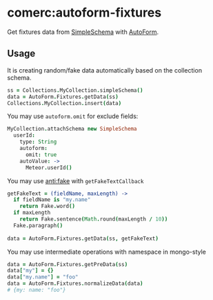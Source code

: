 # comerc:autoform-fixtures
Get fixtures data from [SimpleSchema](https://github.com/aldeed/meteor-simple-schema) with [AutoForm](https://github.com/aldeed/meteor-autoform). 

 

Usage
-----
It is creating random/fake data automatically based on the collection schema.
```coffee
ss = Collections.MyCollection.simpleSchema()
data = AutoForm.Fixtures.getData(ss)
Collections.MyCollection.insert(data)
```
You may use `autoform.omit` for exclude fields:
```coffee
MyCollection.attachSchema new SimpleSchema
  userId:
    type: String
    autoform:
      omit: true
    autoValue: ->
      Meteor.userId()
```
You may use [anti:fake](https://github.com/anticoders/meteor-fake/) with `getFakeTextCallback`
```coffee
getFakeText = (fieldName, maxLength) ->
  if fieldName is "my.name"
    return Fake.word()
  if maxLength
    return Fake.sentence(Math.round(maxLength / 10))
  Fake.paragraph()
  
data = AutoForm.Fixtures.getData(ss, getFakeText)
```
You may use intermediate operations with namespace in mongo-style
```coffee
data = AutoForm.Fixtures.getPreData(ss)
data["my"] = {} 
data["my.name"] = "foo"
data = AutoForm.Fixtures.normalizeData(data)
# {my: name: "foo"}
```
